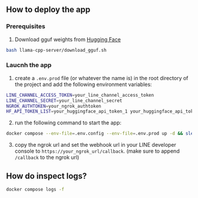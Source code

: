 ## How to deploy the app

### Prerequisites

1. Download gguf weights from [Hugging Face](https://huggingface.co/liswei/emojilm-0.6b-GGUF)
```bash
bash llama-cpp-server/download_gguf.sh
```

### Laucnh the app

1. create a `.env.prod` file (or whatever the name is) in the root directory of the project and add the following environment variables:
```bash
LINE_CHANNEL_ACCESS_TOKEN=your_line_channel_access_token
LINE_CHANNEL_SECRET=your_line_channel_secret
NGROK_AUTHTOKEN=your_ngrok_authtoken
HF_API_TOKEN_LIST=your_huggingface_api_token_1 your_huggingface_api_token_2
```

2. run the following command to start the app:
```bash
docker compose --env-file=.env.config --env-file=.env.prod up -d && sleep 1 && docker compose logs ngrok -n all | grep url=https:
```

3. copy the ngrok url and set the webhook url in your LINE developer console to `https://your_ngrok_url/callback`. (make sure to append `/callback` to the ngrok url)

## How do inspect logs?

```bash
docker compose logs -f
```
